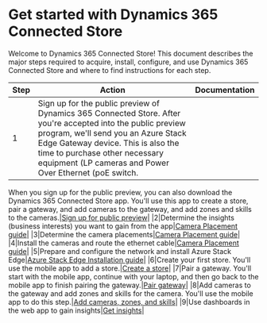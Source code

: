 

# Get started with Dynamics 365 Connected Store

Welcome to Dynamics 365 Connected Store! This document describes the major steps required to acquire, install, configure, and use  Dynamics 365 Connected Store and where to find instructions for each step.

|Step|Action|Documentation|
|--------|-----------------------------------------------------------------------------|-----------------------------|
|1|Sign up for the public preview of Dynamics 365 Connected Store. After you're accepted into the public preview program, we'll send you an Azure Stack Edge Gateway device. This is also the time to purchase other necessary equipment (LP cameras and Power Over Ethernet (poE switch. 

When you sign up for the public preview, you can also download the Dynamics 365 Connected Store app. You'll use this app to create a store, pair a gateway, and add cameras to the gateway, and add zones and skills to the cameras.|[Sign up for public preview](sign-up.md)|
|2|Determine the insights (business interests) you want to gain from the app|[Camera Placement guide](camera-placement.md)|
|3|Determine the camera placements|[Camera Placement guide](camera-placement.md)|
|4|Install the cameras and route the ethernet cable|[Camera Placement guide](camera-placement.md)|
|5|Prepare and configure the network and install Azure Stack Edge|[Azure Stack Edge Installation guide](ase-install.md)|
|6|Create your first store. You'll use the mobile app to add a store.|[Create a store](create-store.md)|
|7|Pair a gateway. You'll start with the mobile app, continue with your laptop, and then go back to the mobile app to finish pairing the gateway.|[Pair gateway](pair-gateway.md)|
|8|Add cameras to the gateway and add zones and skills for the camera. You'll use the mobile app to do this step.|[Add cameras, zones, and skills](add-cameras-skills.md)|
|9|Use dashboards in the web app to gain insights|[Get insights](insights.md)|
